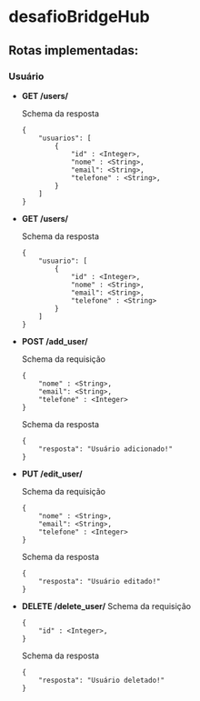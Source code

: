# desafioBridgeHub

## Rotas implementadas:

### Usuário

* **GET /users/**
 
    Schema da resposta
    ```
    {
        "usuarios": [
            {   
                "id" : <Integer>,
                "nome" : <String>,
                "email": <String>,
                "telefone" : <String>,
            }
        ]
    }
    ```

* **GET /users/<id>**
 
    Schema da resposta
    ```
    {
        "usuario": [
            {   
                "id" : <Integer>,
                "nome" : <String>,
                "email": <String>,
                "telefone" : <String>
            }
        ]
    }
    ```

* **POST /add_user/**
 
    Schema da requisição
    ```
    {
        "nome" : <String>,
        "email": <String>,
        "telefone" : <Integer>
    }
    ```
 
    Schema da resposta
    ```
    {
        "resposta": "Usuário adicionado!"
    }
    ```

* **PUT /edit_user/<id>**
 
    Schema da requisição
    ```
    {
        "nome" : <String>,
        "email": <String>,
        "telefone" : <Integer>
    }
    ```
 
    Schema da resposta
    ```
    {
        "resposta": "Usuário editado!"
    }
    ```

* **DELETE /delete_user/**
        Schema da requisição
    ```
    {
        "id" : <Integer>,
    }
    ```
 
    Schema da resposta
    ```
    {
        "resposta": "Usuário deletado!"
    }
    ```